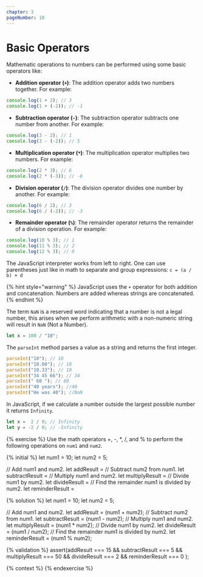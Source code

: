```yaml
---
chapter: 3
pageNumber: 18
---
```

# Basic Operators

Mathematic operations to numbers can be performed using some basic operators like:

* **Addition operator (`+`)**: The addition operator adds two numbers together. For example:

```javascript
console.log(1 + 2); // 3
console.log(1 + (-2)); // -1
```

* **Subtraction operator (`-`)**: The subtraction operator subtracts one number from another. For example:

```javascript
console.log(3 - 2); // 1
console.log(3 - (-2)); // 5
```

* **Multiplication operator (`*`)**: The multiplication operator multiplies two numbers. For example:

```javascript
console.log(2 * 3); // 6
console.log(2 * (-3)); // -6
```

* **Division operator (`/`)**: The division operator divides one number by another. For example:

```javascript
console.log(6 / 2); // 3
console.log(6 / (-2)); // -3
```

* **Remainder operator (`%`)**: The remainder operator returns the remainder of a division operation. For example:

```javascript
console.log(10 % 3); // 1
console.log(11 % 3); // 2
console.log(12 % 3); // 0
```

The JavaScript interpreter works from left to right. One can use parentheses just like in math to separate and group expressions: `c = (a / b) + d`

{% hint style="warning" %}
JavaScript uses the `+` operator for both addition and concatenation. Numbers are added whereas strings are concatenated.
{% endhint %}

The term `NaN` is a reserved word indicating that a number is not a legal number, this arises when we perform arithmetic with a non-numeric string will result in `NaN` (Not a Number).

```javascript
let x = 100 / "10";
```

The `parseInt` method parses a value as a string and returns the first integer.

```javascript
parseInt("10"); // 10
parseInt("10.00"); // 10
parseInt("10.33"); // 10
parseInt("34 45 66"); // 34
parseInt(" 60 "); // 60
parseInt("40 years"); //40 
parseInt("He was 40"); //NaN
```

In JavaScript, if we calculate a number outside the largest possible number it returns `Infinity`.

```javascript
let x =  2 / 0; // Infinity
let y = -2 / 0; // -Infinity
```
{% exercise %}
Use the math operators +, -, *, /, and % to perform the following operations on `num1` and `num2`.

{% initial %}
let num1 = 10;
let num2 = 5;

// Add num1 and num2.
let addResult =
// Subtract num2 from num1.
let subtractResult =
// Multiply num1 and num2.
let multiplyResult =
// Divide num1 by num2.
let divideResult =
// Find the remainder num1 is divided by num2.
let reminderResult =

{% solution %}
let num1 = 10;
let num2 = 5;

// Add num1 and num2.
let addResult = (num1 + num2);
// Subtract num2 from num1.
let subtractResult = (num1 - num2);
// Multiply num1 and num2.
let multiplyResult = (num1 * num2);
// Divide num1 by num2.
let divideResult = (num1 / num2);
// Find the remainder num1 is divided by num2.
let reminderResult = (num1 % num2);

{% validation %}
assert(addResult === 15 && subtractResult === 5 && multiplyResult === 50 && divideResult === 2 && reminderResult === 0  );

{% context %}
{% endexercise %}
